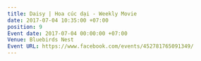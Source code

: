 ```yaml
---
title: Daisy | Hoa cúc dại - Weekly Movie
date: 2017-07-04 10:35:00 +07:00
position: 9
Event date: 2017-07-04 00:00:00 +07:00
Venue: Bluebirds Nest
Event URL: https://www.facebook.com/events/452781765091349/
---
```


